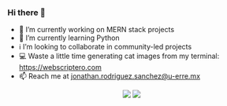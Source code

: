 ### Hi there 👋

- 🔭 I’m currently working on MERN stack projects
-  🐍  I’m currently learning Python
- ℹ️ I’m looking to collaborate in community-led projects
- 💻 Waste a little time generating cat images from my terminal: https://webscriptero.com
- 📫 Reach me at jonathan.rodriguez.sanchez@u-erre.mx

<p align="center">
  <img src="https://github-readme-stats-five-lyart.vercel.app/api?username=jonathanrodriguezs&show_icons=true&layout=compact&hide=prs,issues" /> 
  <img  src="https://github-readme-stats.vercel.app/api/top-langs/?username=jonathanrodriguezs&hide=html&layout=compact" />
</p>
